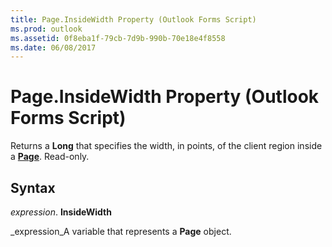 ```yaml
---
title: Page.InsideWidth Property (Outlook Forms Script)
ms.prod: outlook
ms.assetid: 0f8eba1f-79cb-7d9b-990b-70e18e4f8558
ms.date: 06/08/2017
---
```



# Page.InsideWidth Property (Outlook Forms Script)

Returns a **Long** that specifies the width, in points, of the client region inside a **[Page](page-object-outlook-forms-script.md)**. Read-only.


## Syntax

 _expression_. **InsideWidth**

 _expression_A variable that represents a **Page** object.


